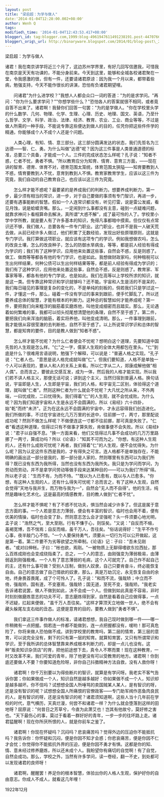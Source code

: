 ```yaml
--- 
layout: post 
title: "梁启超：为学与做人" 
date:'2014-01-04T12:28:00.002+08:00' 
author: Wenh Q
tags:
modified\_time: '2014-01-04T12:43:53.417+08:00' 
blogger\_id: tag:blogger.com,1999:blog-4961947611491238191.post-4470766215154580882
blogger\_orig\_url: http://binaryware.blogspot.com/2014/01/blog-post\_2875.html
---
```

梁启超：为学与做人



诸君！我在南京讲学将近三个月了，这边苏州学界里，有好几回写信邀我，可惜我在南京是天天有功课的，不能分身前来。今天到这里，能够和全城各校诸君聚在一堂，令我感激的很，但有一件，还要请诸君原谅：因为我一个月以来，都带着些病，勉强支持，今天不能作很长的讲演，恐怕有负诸君期望哩。



　　问诸君"为什么进学校？"我想人人都会众口一词的答道："为的是求学问。"再问："你为什么要求学问？""你想学些什么？"恐怕各人的答案就很不相同，或者竟自答不出来了。诸君啊！我替你们回答一句罢："为的是学做人。"你在学校里头学的什么数学、几何、物理、化学、生理、心理、历史、地理、国文、英语，乃至什么哲学、文学、科学、政治、法律、经济、教育、农业、工业、商业等等，不过是做人所需的一种手段，不能说专靠这些便达到做人的目的，任凭你把这些件件学的精通，你能够成个人不成个人还是个问题。



　　人类心理，有知、情、意三部分。这三部分圆满发达的状态，我们先哲名为三达德——智、仁、勇。为什么叫做"达德"呢？因为这三件事是人类普通道德的标准，总要三个具备，才能成一个人。三件的完成状态怎么样呢？孔子说："知者不惑，仁者不忧，勇者不惧。"所以教育应分为知育、情育、意育三方面，——现在讲的智育、德育、体育不对，德育范围太笼统，体育范围太狭隘——知育要教到人不惑，情育要教到人不忧，意育到教到人不惧。教育家教育学生，应该以这三件为究竟，我们自动的自己教育自己，也应该以这三件为究竟。



　　怎么样才能不惑呢？最要紧的是养成我们的判断力。想要养成判断力，第一步，最少须有相当的常识，进一步，对于自己要做的事须有专门智识，再进一步，还要有遇事能断的智慧。假如一个人连常识都没有，听见打雷，说是雷公发威，看见月蚀，说是蛤蟆贪嘴。那么，一定闹到什么事都没有主意，碰到一点疑难问题，就靠求神问卜看相算命去解决，真所谓"大惑不解"，成了最可怜的人了。学校里小学中学所教，就是要人有了许多基本的知识，免得凡事都暗中摸索。但仅仅有点常识还不够，我们做人，总要各有一件专门职业。这门职业，也并不是我一人破天荒去做，从前已经许多人做过，他们积累了无数经验，发现出好些原理原则，这就是专门学识。我打算做这项职业，就应该有这项专门的学识。例如我想做农吗，怎么的改良土壤，怎么的改良种子，怎么的防御水旱病虫，等等，都是前人经验有得成为学识的；我们有了这种学识，应用他来处置这些事，自然会不惑，反是则惑了。做工、做商等等都各有他的专门学识，也是如此。我想做财政家吗，何种租税可以生出何样结果，何种公债可以生出何样结果等等，都是前人经验有得成为学识的；我们有了这种学识，应用他来处置这些事，自然会不惑，反是则惑了。教育家、军事家等等，都各有他的专门学说，也是如此。我们在高等以上学校所求的知识，就是这一类。但专靠这种常识和学识就够吗？还不能。宇宙和人生是活的不是呆的，我们每日碰见的事理是复杂的变化的，不是单纯的刻板的，倘若我们只是学过这一件，才懂这一件，那么，碰着一件没有学过的事来到跟前，便手忙脚乱了。所以还要养成总体的智慧，才能有根本的判断力。这种总的智慧如何才能养成呢？第一件，要把我们向来粗浮的脑筋着实磨炼他，叫他变成细密而且踏实。那么，无论遇着如何繁难的事，我都可以彻头彻尾想清楚他的条理，自然不至于惑了。第二件，要把我们向来浑浊的脑筋，着实将养他，叫他变成清明。那么，一件事理到跟前，我才能很从容很莹澈的去判断他，自然不至于惑了。以上所说常识学识和总体的智慧，都是知育的要件，目的是教人做到"知者不惑"。



　　怎么样才能不忧呢？为什么仁者便会不忧呢？想明白这个道理，先要知道中国先哲的人生观是怎么样。"仁"之一字，儒家人生观的全体大用都包在里头。"仁"到底是什么？很难用言语说明，勉强下个解释，可以说是："普遍人格之实现。"孔子说："仁者人也。"意思是说人格完成就叫做"仁"。但我们要知道，人格不是单独一个人可以表现的，要从人和人的关系上来看。所以仁字从二人，郑康成解他做"相人偶"。总而言之，要彼此交感互发，成为一体，然后我的人格才能实现。所以我们若不讲人格主义，那便无话可说；讲到这个主义，当然归宿到普遍人格。换句话说，宇宙即是人生，人生即是宇宙，我们的人格，和宇宙无二区别，体验得这个道理，就叫做"仁者"。然则这种仁者为什么就会不忧呢？大凡忧之所从来，不外两端，一曰忧成败，二曰忧得失。我们得着"仁"的人生观，就不会忧成败。为什么呢？因为我们知道宇宙和人生是永远不会圆满的，所以《易经》六十四卦，始"乾"而终"未济"。正为在这永远不会圆满的宇宙中，才永远容得我们创造进化。我们所做的事，不过在宇宙进化几万万里的长途中，往前挪一寸，两寸，那里配说成功呢？然则不做怎么样呢？不做便连这一寸都不往前挪，那可真是失败了。"仁者"看透这种道理，信得过只有不做事才算失败，肯做事便不会失败。所以《易经》说："君子以自强不息。"换一方面来看，他们又信得过凡事不会成功的几万万里路挪了一两寸，算成功吗？所以《论语》："知其不可而为之。"你想，有这种人生观的人，还有什么成败可忧呢？再者，我们得着"仁"的人生观，便不会忧得失。为什么呢？因为认定这件东西是我的，才有得失之可言。连人格都不是单独存在，不能明确的画出这一部分是我的，那一部分是人家的，然则哪里有东西可以为我们所得？既已没有东西为我所得，当然也没有东西为我所失。我只是为学问而学问，为劳动而劳动，并不是拿学问劳动等做手段来达某种目的——可以为我们"所得"得。所以老子说："生而不有，为而不恃。""既以为人已愈有，既以与人已愈多。"你想，有这种人生观的人，还有什么得失可忧呢？总而言之，有了这种人生观，自然会觉得"天地与我并生，而万物与我为一"，自然会"无人而不自得"。他的生活，纯然是趣味化艺术化。这是最高的情感教育，目的教人做到"仁者不忧"。



　　怎么样才能不惧呢？有了不惑不忧功夫，惧当然会减少许多了。但这是属于意志方面的事。一个人若是意志力薄弱，便会有丰富的智识，临时也会用不着，便有优美的情操，临时也会变了卦。然则意志怎么会才坚强呢？头一件须要心地光明，孟子说："浩然之气，至大至刚。行有不慊于心，则馁矣。"又说："自反而不缩，虽褐宽博，吾不惴焉；自反而缩，虽千万人，吾往矣。"俗话说得好："生平不作亏心事，夜半敲门心不惊。"一个人要保持勇气，须要从一切行为可以公开做起，这是第一着。第二件要不为劣等欲望之所牵制。《论语》记：子曰："吾未见刚者。"或对曰伸枨。子曰："枨也欲，焉刚。"一被物质上无聊得嗜欲东拉西扯，那么百炼成刚也会变成绕指柔了。总之，一个人的意志，由刚强变为薄弱极易，由薄弱返到刚强极难。一个人有了意志薄弱的毛病，这个人可就完了。自己作不起自己的主，还有什么事可做？受别人压制，做别人奴隶，自己只要肯奋斗，终必能恢复自由。自己的意志做了自己情欲的奴隶，那么，真是万劫沉沦，永无恢复自由的余地，终身畏首畏尾，成了个可怜人了。孔子说："和而不流，强哉矫；中立而不倚，强哉矫。国有道，不变塞焉，强哉矫；国无道，至死不变，强哉矫。"我老实告诉诸君说罢，做人不做到如此，决不会成一个人。但做到如此真是不容易，非时时刻刻做磨炼意志的功夫不可，意志磨炼得到家，自然是看着自己应做得事，一点不迟疑，扛起来便做，"虽千万人吾往矣。"这样才算顶天立地做一世人，绝不会有藏头躲尾左支右绌的丑态。这便是意育的目的，要教人做到"勇者不惧"。



　　我们拿这三件事作做人的标准，请诸君想想，我自己现时做到哪一件——哪一件稍微有一点把握。倘若连一件都不能做到，连一点把握都没有，嗳哟！那可真危险了，你将来做人恐怕做不成。讲到学校里的教育吗，第二层的情育，第三层的意育，可以说完全没有，剩下的只有第一层的知育。就算知育罢，又只有所谓常识和学识，至于我所讲的总体智慧靠来养成根本判断力的，却是一点儿也没有。这种"贩卖知识杂货店"的育，把他前途想下去，真令人不寒而栗！现在这种教育，一时又改革不来，我们可爱的青年，除了他更没有可以受教育的地方。诸君啊！你到底还要做人不要？你要知道危险呀，非你自己抖擞精神方法自救，没有人救你呀！



　　诸君啊！你千万别要以为得些断片的智识，就算是有学问呀。我老实不客气告诉你罢；你如果做成一个人，知识自然是越多越好：你如果做不成一个人，知识却是越多越坏。你不信吗？试想想全国人所唾骂的卖国贼某人某人，是有智识的呀，还是没有智识的呢？试想想全国人所痛恨的官僚政客——专门助军阀作恶鱼肉良民的人，是有智识的呀，还是没有智识的呢？诸君须知道啊，这些人当十几年前在学校的时代，意气横历，天真烂漫，何尝不和诸君一样？为什么就会堕落到这样的田地呀？屈原说："何昔日之芳草兮，今直为此萧艾也！岂其有他故兮，莫好修之害也。"天下最伤心的事，莫过于看着一群好好的青年，一步一步的往坏路上走。诸君猛醒啊！现在你所厌所恨的人，就是你前车之鉴了。



　　诸君啊！你现在怀疑吗？沉闷吗？悲哀痛苦吗？觉得外边的压迫你不能抵抗吗？我告诉你：你怀疑和沉闷，便是你因不知才会惑；你悲哀痛苦，便是你因不仁才会忧；你觉得你不能抵抗外界的压迫，便是你因不勇才有惧。这都是你的知、情、意未经过修养磨炼，所以还未成个人。我盼望你有痛切的自觉啊！有了自觉，自然会成功。那么，学校之外，当然有许多学问，读一卷经，翻一不史，到处都可以发现诸君的良师呀！



　　诸君啊，醒醒罢！养足你的根本智慧，体验出你的人格人生观，保护好你的自由意志。你成人不成人，就看这几年哩！



1922年12月
